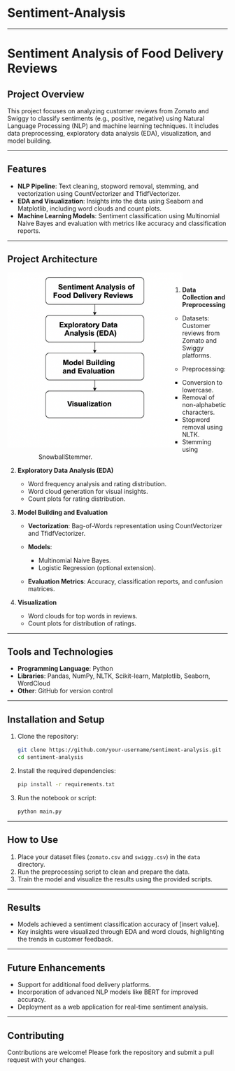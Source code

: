 ﻿# Sentiment-Analysis

---

# Sentiment Analysis of Food Delivery Reviews

## Project Overview

This project focuses on analyzing customer reviews from Zomato and Swiggy to classify sentiments (e.g., positive, negative) using Natural Language Processing (NLP) and machine learning techniques. It includes data preprocessing, exploratory data analysis (EDA), visualization, and model building.

---

## Features

* **NLP Pipeline**: Text cleaning, stopword removal, stemming, and vectorization using CountVectorizer and TfidfVectorizer.
* **EDA and Visualization**: Insights into the data using Seaborn and Matplotlib, including word clouds and count plots.
* **Machine Learning Models**: Sentiment classification using Multinomial Naive Bayes and evaluation with metrics like accuracy and classification reports.

---

## Project Architecture

<a>
  <img align="left" align="centre" alt="Project Architecture" width="400px" src="sentinment analysis architecture.png" />
</a>



</br>

1. **Data Collection and Preprocessing**

   * Datasets: Customer reviews from Zomato and Swiggy platforms.
   * Preprocessing:

     * Conversion to lowercase.
     * Removal of non-alphabetic characters.
     * Stopword removal using NLTK.
     * Stemming using SnowballStemmer.

2. **Exploratory Data Analysis (EDA)**

   * Word frequency analysis and rating distribution.
   * Word cloud generation for visual insights.
   * Count plots for rating distribution.

3. **Model Building and Evaluation**

   * **Vectorization**: Bag-of-Words representation using CountVectorizer and TfidfVectorizer.
   * **Models**:

     * Multinomial Naive Bayes.
     * Logistic Regression (optional extension).
   * **Evaluation Metrics**: Accuracy, classification reports, and confusion matrices.

4. **Visualization**

   * Word clouds for top words in reviews.
   * Count plots for distribution of ratings.

---

## Tools and Technologies

* **Programming Language**: Python
* **Libraries**: Pandas, NumPy, NLTK, Scikit-learn, Matplotlib, Seaborn, WordCloud
* **Other**: GitHub for version control

---

## Installation and Setup

1. Clone the repository:

   ```bash
   git clone https://github.com/your-username/sentiment-analysis.git
   cd sentiment-analysis
   ```

2. Install the required dependencies:

   ```bash
   pip install -r requirements.txt
   ```

3. Run the notebook or script:

   ```bash
   python main.py
   ```

---

## How to Use

1. Place your dataset files (`zomato.csv` and `swiggy.csv`) in the `data` directory.
2. Run the preprocessing script to clean and prepare the data.
3. Train the model and visualize the results using the provided scripts.

---

## Results

* Models achieved a sentiment classification accuracy of \[insert value].
* Key insights were visualized through EDA and word clouds, highlighting the trends in customer feedback.

---

## Future Enhancements

* Support for additional food delivery platforms.
* Incorporation of advanced NLP models like BERT for improved accuracy.
* Deployment as a web application for real-time sentiment analysis.

---

## Contributing

Contributions are welcome! Please fork the repository and submit a pull request with your changes.


